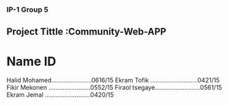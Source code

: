 ### IP-1 Group 5
## Project Tittle :Community-Web-APP
# Name                  ID
Halid Mohamed…………………..0616/15
Ekram Tofik ……………………...0421/15
Fikir Mekonen ……………………0552/15
Firaol tsegaye……………………..0561/15
Ekram Jemal ……………………..0420/15
